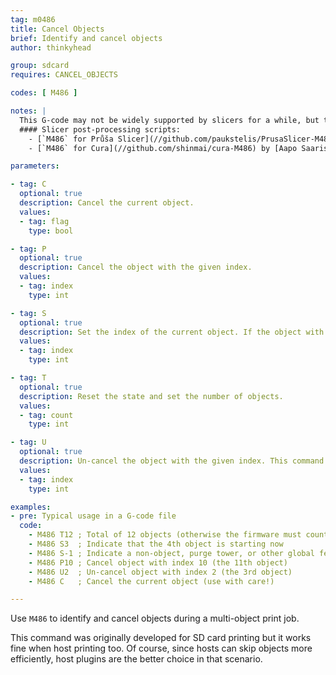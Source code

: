 ```yaml
---
tag: m0486
title: Cancel Objects
brief: Identify and cancel objects
author: thinkyhead

group: sdcard
requires: CANCEL_OBJECTS

codes: [ M486 ]

notes: |
  This G-code may not be widely supported by slicers for a while, but they do include helpful comments in the G-code output that includes the current object. So for now you can use a post-processing script to convert these comments into `M486` commands.
  #### Slicer post-processing scripts:
    - [`M486` for Průša Slicer](//github.com/paukstelis/PrusaSlicer-M486) by [Paul Paukstelis](//github.com/paukstelis).
    - [`M486` for Cura](//github.com/shinmai/cura-M486) by [Aapo Saaristo](//x.com/shinmai).

parameters:

- tag: C
  optional: true
  description: Cancel the current object.
  values:
  - tag: flag
    type: bool

- tag: P
  optional: true
  description: Cancel the object with the given index.
  values:
  - tag: index
    type: int

- tag: S
  optional: true
  description: Set the index of the current object. If the object with the given index has been canceled, this will cause the firmware to skip to the next object. The value -1 is used to indicate something that isn't an object and shouldn't be skipped.
  values:
  - tag: index
    type: int

- tag: T
  optional: true
  description: Reset the state and set the number of objects.
  values:
  - tag: count
    type: int

- tag: U
  optional: true
  description: Un-cancel the object with the given index. This command will be ignored if the object has already been skipped.
  values:
  - tag: index
    type: int

examples:
- pre: Typical usage in a G-code file
  code:
    - M486 T12 ; Total of 12 objects (otherwise the firmware must count)
    - M486 S3  ; Indicate that the 4th object is starting now
    - M486 S-1 ; Indicate a non-object, purge tower, or other global feature
    - M486 P10 ; Cancel object with index 10 (the 11th object)
    - M486 U2  ; Un-cancel object with index 2 (the 3rd object)
    - M486 C   ; Cancel the current object (use with care!)

---
```


Use `M486` to identify and cancel objects during a multi-object print job.

This command was originally developed for SD card printing but it works fine when host printing too. Of course, since hosts can skip objects more efficiently, host plugins are the better choice in that scenario.

